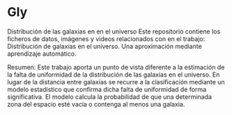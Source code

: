 # Gly
Distribución de las galaxias en en el universo
Este repositorio contiene los ficheros de datos, imágenes y videos relacionados con en el trabajo: Distribución de galaxias en el universo. Una aproximación mediante aprendizaje automático.

Resumen:
Este trabajo aporta un punto de vista diferente a la estimación de la falta de uniformidad de la distribución de las galaxias en el universo. En lugar de la distancia entre galaxias se recurre a la clasificación mediante un modelo estadístico que confirma dicha falta de uniformidad de forma significativa. El modelo calcula la probabilidad de que una determinada zona del espacio esté vacía o contenga al menos una galaxia.


